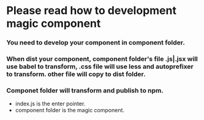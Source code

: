 # Please read how to development magic component

### You need to develop your component in component folder.
### When dist your component, component folder's file .js|.jsx will use babel to transform, .css file will use less and autoprefixer to transform. other file will copy to dist folder.
### Componet folder will transform and publish to npm.

- index.js is the enter pointer.
- component folder is the magic component. 